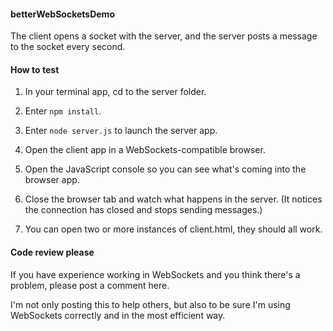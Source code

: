 #### betterWebSocketsDemo

The client opens a socket with the server, and the server posts a message to the socket every second.

#### How to test

1. In your terminal app, cd to the server folder.

2. Enter <code>npm install</code>. 

3. Enter <code>node server.js</code> to launch the server app.

4. Open the client app in a WebSockets-compatible browser.

5. Open the JavaScript console so you can see what's coming into the browser app.

6. Close the browser tab and watch what happens in the server. (It notices the connection has closed and stops sending messages.)

7. You can open two or more instances of client.html, they should all work.

#### Code review please

If you have experience working in WebSockets and you think there's a problem, please post a comment here. 

I'm not only posting this to help others, but also to be sure I'm using WebSockets correctly and in the most efficient way.


